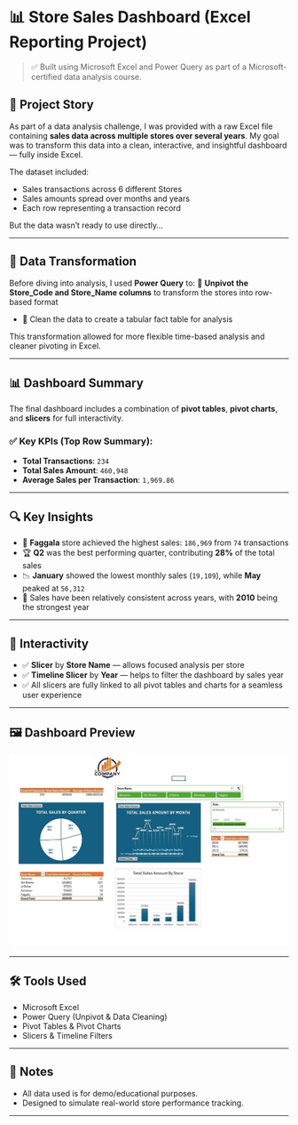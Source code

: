 
# 📊 Store Sales Dashboard (Excel Reporting Project)

> ✅ Built using Microsoft Excel and Power Query as part of a Microsoft-certified data analysis course.

## 📘 Project Story

As part of a data analysis challenge, I was provided with a raw Excel file containing **sales data across multiple stores over several years**. My goal was to transform this data into a clean, interactive, and insightful dashboard — fully inside Excel.

The dataset included:
- Sales transactions across 6 different Stores
- Sales amounts spread over months and years
- Each row representing a transaction record

But the data wasn’t ready to use directly…

---

## 🔧 Data Transformation

Before diving into analysis, I used **Power Query** to:
 🔄 **Unpivot the Store_Code and Store_Name columns** to transform the stores into row-based format
- 🧼 Clean the data to create a tabular fact table for analysis

This transformation allowed for more flexible time-based analysis and cleaner pivoting in Excel.

---

## 📊 Dashboard Summary

The final dashboard includes a combination of **pivot tables**, **pivot charts**, and **slicers** for full interactivity.

### ✅ Key KPIs (Top Row Summary):
- **Total Transactions**: `234`
- **Total Sales Amount**: `460,948`
- **Average Sales per Transaction**: `1,969.86`

---

## 🔍 Key Insights

- 🏬 **Faggala** store achieved the highest sales: `186,969` from `74` transactions
- 🏆 **Q2** was the best performing quarter, contributing **28%** of the total sales
- 📉 **January** showed the lowest monthly sales (`19,109`), while **May** peaked at `56,312`
- 🔢 Sales have been relatively consistent across years, with **2010** being the strongest year

---

## 🧩 Interactivity

- ✅ **Slicer** by **Store Name** — allows focused analysis per store
- ✅ **Timeline Slicer** by **Year** — helps to filter the dashboard by sales year
- ✅ All slicers are fully linked to all pivot tables and charts for a seamless user experience

---
## 🖼️ Dashboard Preview

![Dashboard Preview](Stores_Dashboard_Image.jpeg)

---

## 🛠️ Tools Used

- Microsoft Excel
- Power Query (Unpivot & Data Cleaning)
- Pivot Tables & Pivot Charts
- Slicers & Timeline Filters

---

## 📎 Notes

- All data used is for demo/educational purposes.
- Designed to simulate real-world store performance tracking.

---

